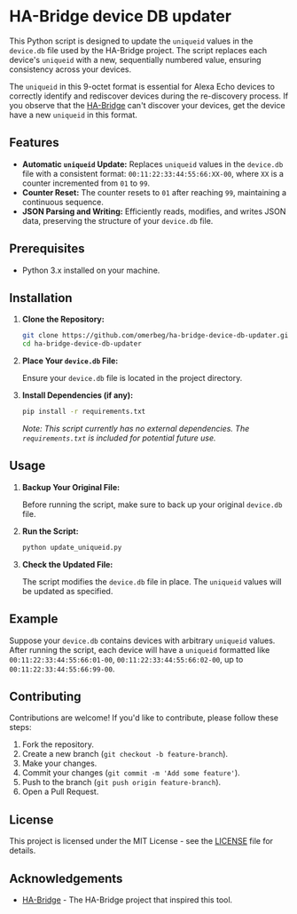 # HA-Bridge device DB updater

This Python script is designed to update the `uniqueid` values in the `device.db` file used by the HA-Bridge project. 
The script replaces each device's `uniqueid` with a new, sequentially numbered value, ensuring consistency across your devices.

The `uniqueid` in this 9-octet format is essential for Alexa Echo devices to correctly identify and rediscover devices during the re-discovery process.
If you observe that the [HA-Bridge](https://github.com/bwssytems/ha-bridge) can't discover your devices, get the device have a new `uniqueid` in this format.


## Features

- **Automatic `uniqueid` Update:** Replaces `uniqueid` values in the `device.db` file with a consistent format: `00:11:22:33:44:55:66:XX-00`, where `XX` is a counter incremented from `01` to `99`.
- **Counter Reset:** The counter resets to `01` after reaching `99`, maintaining a continuous sequence.
- **JSON Parsing and Writing:** Efficiently reads, modifies, and writes JSON data, preserving the structure of your `device.db` file.

## Prerequisites

- Python 3.x installed on your machine.

## Installation

1. **Clone the Repository:**

    ```bash
    git clone https://github.com/omerbeg/ha-bridge-device-db-updater.git
    cd ha-bridge-device-db-updater
    ```

2. **Place Your `device.db` File:**
   
   Ensure your `device.db` file is located in the project directory.

3. **Install Dependencies (if any):**

    ```bash
    pip install -r requirements.txt
    ```

    *Note: This script currently has no external dependencies. The `requirements.txt` is included for potential future use.*

## Usage

1. **Backup Your Original File:**

   Before running the script, make sure to back up your original `device.db` file.

2. **Run the Script:**

    ```bash
    python update_uniqueid.py
    ```

3. **Check the Updated File:**

   The script modifies the `device.db` file in place. The `uniqueid` values will be updated as specified.

## Example

Suppose your `device.db` contains devices with arbitrary `uniqueid` values. After running the script, each device will have a `uniqueid` formatted like `00:11:22:33:44:55:66:01-00`, `00:11:22:33:44:55:66:02-00`, up to `00:11:22:33:44:55:66:99-00`.

## Contributing

Contributions are welcome! If you'd like to contribute, please follow these steps:

1. Fork the repository.
2. Create a new branch (`git checkout -b feature-branch`).
3. Make your changes.
4. Commit your changes (`git commit -m 'Add some feature'`).
5. Push to the branch (`git push origin feature-branch`).
6. Open a Pull Request.

## License

This project is licensed under the MIT License - see the [LICENSE](LICENSE) file for details.

## Acknowledgements

- [HA-Bridge](https://github.com/bwssytems/ha-bridge) - The HA-Bridge project that inspired this tool.

